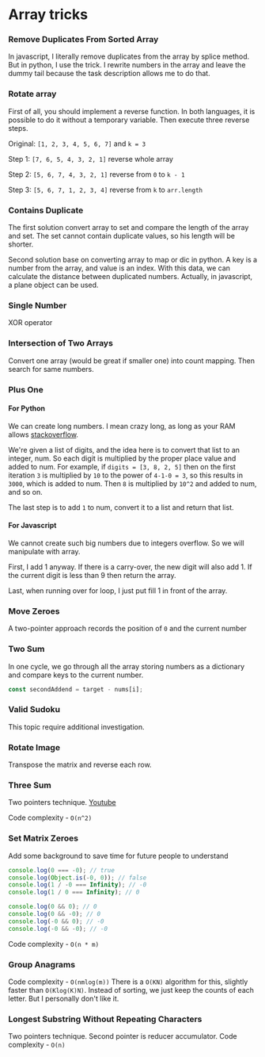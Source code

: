 # Array tricks

### Remove Duplicates From Sorted Array

In javascript, I literally remove duplicates from the array by splice method. But in python, I use the trick. I rewrite numbers in the array and leave the dummy tail because the task description allows me to do that.

### Rotate array

First of all, you should implement a reverse function. In both languages, it is possible to do it without a temporary variable.
Then execute three reverse steps.

Original: `[1, 2, 3, 4, 5, 6, 7]` and `k = 3`

Step 1: `[7, 6, 5, 4, 3, 2, 1]` reverse whole array

Step 2: `[5, 6, 7, 4, 3, 2, 1]` reverse from `0` to `k - 1`

Step 3: `[5, 6, 7, 1, 2, 3, 4]` reverse from `k` to `arr.length`

### Contains Duplicate

The first solution convert array to set and compare the length of the array and set. The set cannot contain duplicate values, so his length will be shorter.

Second solution base on converting array to map or dic in python. A key is a number from the array, and value is an index. With this data, we can calculate the distance between duplicated numbers. Actually, in javascript, a plane object can be used.

### Single Number

XOR operator

### Intersection of Two Arrays

Convert one array (would be great if smaller one) into count mapping. Then search for same numbers.

### Plus One

#### For Python

We can create long numbers. I mean crazy long, as long as your RAM allows [stackoverflow](https://stackoverflow.com/questions/5470693/python-number-limit).

We're given a list of digits, and the idea here is to convert that list to an integer, num. So each digit is multiplied by the proper place value and added to num. For example, if `digits = [3, 8, 2, 5]` then on the first iteration `3` is multiplied by `10` to the power of `4-1-0 = 3`, so this results in `3000`, which is added to num. Then `8` is multiplied by `10^2` and added to num, and so on.

The last step is to add `1` to num, convert it to a list and return that list.

#### For Javascript

We cannot create such big numbers due to integers overflow. So we will manipulate with array.

First, I add 1 anyway. If there is a carry-over, the new digit will also add 1. If the current digit is less than 9 then return the array.

Last, when running over for loop, I just put fill 1 in front of the array.

### Move Zeroes

A two-pointer approach records the position of `0` and the current number

### Two Sum

In one cycle, we go through all the array storing numbers as a dictionary and compare keys to the current number.

```js
const secondAddend = target - nums[i];
```

### Valid Sudoku

This topic require additional investigation.

### Rotate Image

Transpose the matrix and reverse each row.

### Three Sum

Two pointers technique.
[Youtube](https://www.youtube.com/watch?v=cF1DEqn4HLw)

Code complexity - `O(n^2)`

### Set Matrix Zeroes

Add some background to save time for future people to understand

```javascript
console.log(0 === -0); // true
console.log(Object.is(-0, 0)); // false
console.log(1 / -0 === Infinity); // -0
console.log(1 / 0 === Infinity); // 0

console.log(0 && 0); // 0
console.log(0 && -0); // 0
console.log(-0 && 0); // -0
console.log(-0 && -0); // -0
```

Code complexity - `O(n * m)`

### Group Anagrams

Code complexity - `O(nmlog(m))`
There is a `O(KN)` algorithm for this, slightly faster than `O(Klog(K)N)`. Instead of sorting, we just keep the counts of each letter.
But I personally don't like it.

### Longest Substring Without Repeating Characters

Two pointers technique. Second pointer is reducer accumulator.
Code complexity - `O(n)`
